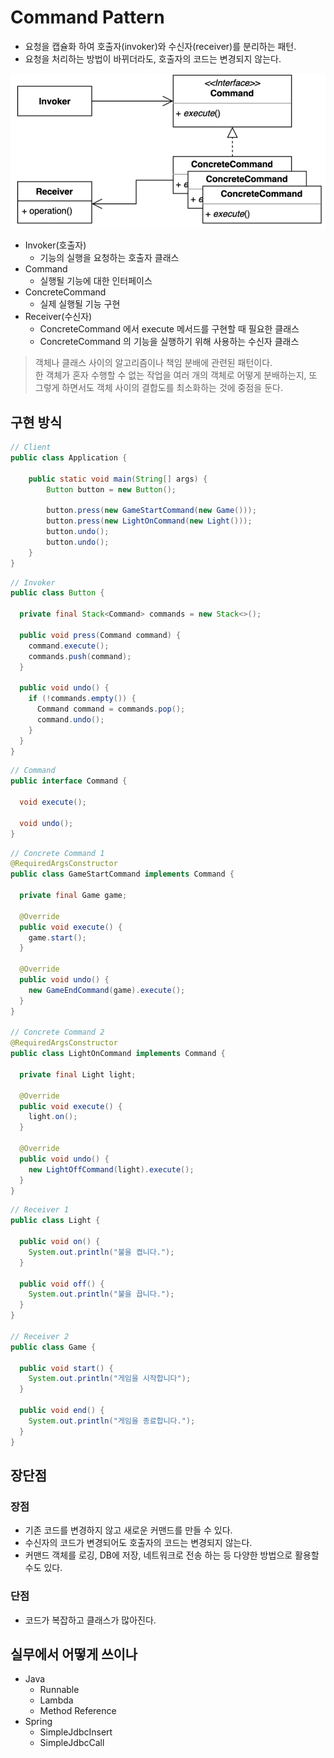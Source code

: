 # Command Pattern

- 요청을 캡슐화 하여 호출자(invoker)와 수신자(receiver)를 분리하는 패턴.
- 요청을 처리하는 방법이 바뀌더라도, 호출자의 코드는 변경되지 않는다.

![command](../img/behavioral/command/architecture.png)

- Invoker(호출자)
  - 기능의 실행을 요청하는 호출자 클래스
- Command
  - 실행될 기능에 대한 인터페이스
- ConcreteCommand
  - 실제 실행될 기능 구현
- Receiver(수신자)
  - ConcreteCommand 에서 execute 메서드를 구현할 때 필요한 클래스
  - ConcreteCommand 의 기능을 실행하기 위해 사용하는 수신자 클래스

> 객체나 클래스 사이의 알고리즘이나 책임 분배에 관련된 패턴이다. <br/>
> 한 객체가 혼자 수행할 수 없는 작업을 여러 개의 객체로 어떻게 분배하는지, 또 그렇게 하면서도 객체 사이의 결합도를 최소화하는 것에 중점을 둔다.

## 구현 방식

```java
// Client
public class Application {

    public static void main(String[] args) {
        Button button = new Button();

        button.press(new GameStartCommand(new Game()));
        button.press(new LightOnCommand(new Light()));
        button.undo();
        button.undo();
    }
}
```

```java
// Invoker
public class Button {

  private final Stack<Command> commands = new Stack<>();

  public void press(Command command) {
    command.execute();
    commands.push(command);
  }

  public void undo() {
    if (!commands.empty()) {
      Command command = commands.pop();
      command.undo();
    }
  }
}
```

```java
// Command
public interface Command {

  void execute();

  void undo();
}
```

```java
// Concrete Command 1
@RequiredArgsConstructor
public class GameStartCommand implements Command {

  private final Game game;

  @Override
  public void execute() {
    game.start();
  }

  @Override
  public void undo() {
    new GameEndCommand(game).execute();
  }
}

// Concrete Command 2
@RequiredArgsConstructor
public class LightOnCommand implements Command {

  private final Light light;

  @Override
  public void execute() {
    light.on();
  }

  @Override
  public void undo() {
    new LightOffCommand(light).execute();
  }
}
```

```java
// Receiver 1
public class Light {

  public void on() {
    System.out.println("불을 켭니다.");
  }

  public void off() {
    System.out.println("불을 끕니다.");
  }
}

// Receiver 2
public class Game {

  public void start() {
    System.out.println("게임을 시작합니다");
  }

  public void end() {
    System.out.println("게임을 종료합니다.");
  }
}
```

## 장단점

### 장점

- 기존 코드를 변경하지 않고 새로운 커맨드를 만들 수 있다.
- 수신자의 코드가 변경되어도 호출자의 코드는 변경되지 않는다.
- 커맨드 객체를 로깅, DB에 저장, 네트워크로 전송 하는 등 다양한 방법으로 활용할 수도 있다.

### 단점

- 코드가 복잡하고 클래스가 많아진다.

## 실무에서 어떻게 쓰이나

- Java
  - Runnable
  - Lambda
  - Method Reference
- Spring
  - SimpleJdbcInsert
  - SimpleJdbcCall
